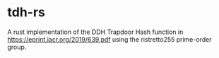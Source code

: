 # tdh-rs

A rust implementation of the DDH Trapdoor Hash function in
<https://eprint.iacr.org/2019/639.pdf> using the ristretto255
prime-order group.